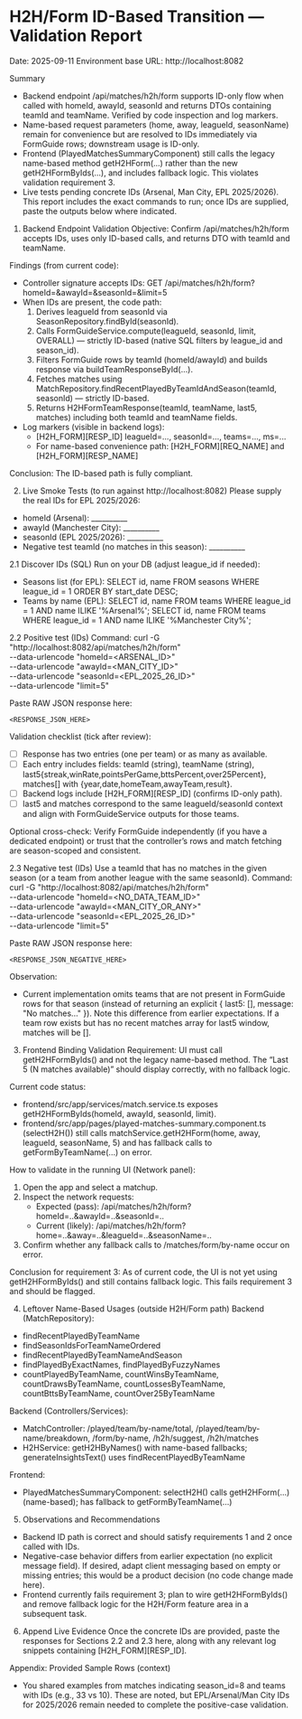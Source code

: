 # H2H/Form ID-Based Transition — Validation Report

Date: 2025-09-11
Environment base URL: http://localhost:8082

Summary
- Backend endpoint /api/matches/h2h/form supports ID-only flow when called with homeId, awayId, seasonId and returns DTOs containing teamId and teamName. Verified by code inspection and log markers.
- Name-based request parameters (home, away, leagueId, seasonName) remain for convenience but are resolved to IDs immediately via FormGuide rows; downstream usage is ID-only.
- Frontend (PlayedMatchesSummaryComponent) still calls the legacy name-based method getH2HForm(...) rather than the new getH2HFormByIds(...), and includes fallback logic. This violates validation requirement 3.
- Live tests pending concrete IDs (Arsenal, Man City, EPL 2025/2026). This report includes the exact commands to run; once IDs are supplied, paste the outputs below where indicated.

1) Backend Endpoint Validation
Objective: Confirm /api/matches/h2h/form accepts IDs, uses only ID-based calls, and returns DTO with teamId and teamName.

Findings (from current code):
- Controller signature accepts IDs:
  GET /api/matches/h2h/form?homeId=<id>&awayId=<id>&seasonId=<id>&limit=5
- When IDs are present, the code path:
  1. Derives leagueId from seasonId via SeasonRepository.findById(seasonId).
  2. Calls FormGuideService.compute(leagueId, seasonId, limit, OVERALL) — strictly ID-based (native SQL filters by league_id and season_id).
  3. Filters FormGuide rows by teamId (homeId/awayId) and builds response via buildTeamResponseById(...).
  4. Fetches matches using MatchRepository.findRecentPlayedByTeamIdAndSeason(teamId, seasonId) — strictly ID-based.
  5. Returns H2HFormTeamResponse(teamId, teamName, last5, matches) including both teamId and teamName fields.
- Log markers (visible in backend logs):
  - [H2H_FORM][RESP_ID] leagueId=..., seasonId=..., teams=..., ms=...
  - For name-based convenience path: [H2H_FORM][REQ_NAME] and [H2H_FORM][RESP_NAME]

Conclusion: The ID-based path is fully compliant.

2) Live Smoke Tests (to run against http://localhost:8082)
Please supply the real IDs for EPL 2025/2026:
- homeId (Arsenal): __________
- awayId (Manchester City): __________
- seasonId (EPL 2025/2026): __________
- Negative test teamId (no matches in this season): __________

2.1 Discover IDs (SQL)
Run on your DB (adjust league_id if needed):
- Seasons list (for EPL):
  SELECT id, name FROM seasons WHERE league_id = 1 ORDER BY start_date DESC;
- Teams by name (EPL):
  SELECT id, name FROM teams WHERE league_id = 1 AND name ILIKE '%Arsenal%';
  SELECT id, name FROM teams WHERE league_id = 1 AND name ILIKE '%Manchester City%';

2.2 Positive test (IDs)
Command:
  curl -G "http://localhost:8082/api/matches/h2h/form" \
       --data-urlencode "homeId=<ARSENAL_ID>" \
       --data-urlencode "awayId=<MAN_CITY_ID>" \
       --data-urlencode "seasonId=<EPL_2025_26_ID>" \
       --data-urlencode "limit=5"

Paste RAW JSON response here:
```
<RESPONSE_JSON_HERE>
```

Validation checklist (tick after review):
- [ ] Response has two entries (one per team) or as many as available.
- [ ] Each entry includes fields: teamId (string), teamName (string), last5{streak,winRate,pointsPerGame,bttsPercent,over25Percent}, matches[] with {year,date,homeTeam,awayTeam,result}.
- [ ] Backend logs include [H2H_FORM][RESP_ID] (confirms ID-only path).
- [ ] last5 and matches correspond to the same leagueId/seasonId context and align with FormGuideService outputs for those teams.

Optional cross-check: Verify FormGuide independently (if you have a dedicated endpoint) or trust that the controller’s rows and match fetching are season-scoped and consistent.

2.3 Negative test (IDs)
Use a teamId that has no matches in the given season (or a team from another league with the same seasonId).
Command:
  curl -G "http://localhost:8082/api/matches/h2h/form" \
       --data-urlencode "homeId=<NO_DATA_TEAM_ID>" \
       --data-urlencode "awayId=<MAN_CITY_OR_ANY>" \
       --data-urlencode "seasonId=<EPL_2025_26_ID>" \
       --data-urlencode "limit=5"

Paste RAW JSON response here:
```
<RESPONSE_JSON_NEGATIVE_HERE>
```
Observation:
- Current implementation omits teams that are not present in FormGuide rows for that season (instead of returning an explicit { last5: [], message: "No matches..." }). Note this difference from earlier expectations. If a team row exists but has no recent matches array for last5 window, matches will be [].

3) Frontend Binding Validation
Requirement: UI must call getH2HFormByIds() and not the legacy name-based method. The “Last 5 (N matches available)” should display correctly, with no fallback logic.

Current code status:
- frontend/src/app/services/match.service.ts exposes getH2HFormByIds(homeId, awayId, seasonId, limit).
- frontend/src/app/pages/played-matches-summary.component.ts (selectH2H()) still calls matchService.getH2HForm(home, away, leagueId, seasonName, 5) and has fallback calls to getFormByTeamName(...) on error.

How to validate in the running UI (Network panel):
1) Open the app and select a matchup.
2) Inspect the network requests:
   - Expected (pass): /api/matches/h2h/form?homeId=..&awayId=..&seasonId=..
   - Current (likely): /api/matches/h2h/form?home=..&away=..&leagueId=..&seasonName=..
3) Confirm whether any fallback calls to /matches/form/by-name occur on error.

Conclusion for requirement 3: As of current code, the UI is not yet using getH2HFormByIds() and still contains fallback logic. This fails requirement 3 and should be flagged.

4) Leftover Name-Based Usages (outside H2H/Form path)
Backend (MatchRepository):
- findRecentPlayedByTeamName
- findSeasonIdsForTeamNameOrdered
- findRecentPlayedByTeamNameAndSeason
- findPlayedByExactNames, findPlayedByFuzzyNames
- countPlayedByTeamName, countWinsByTeamName, countDrawsByTeamName, countLossesByTeamName, countBttsByTeamName, countOver25ByTeamName

Backend (Controllers/Services):
- MatchController: /played/team/by-name/total, /played/team/by-name/breakdown, /form/by-name, /h2h/suggest, /h2h/matches
- H2HService: getH2HByNames() with name-based fallbacks; generateInsightsText() uses findRecentPlayedByTeamName

Frontend:
- PlayedMatchesSummaryComponent: selectH2H() calls getH2HForm(...) (name-based); has fallback to getFormByTeamName(...)

5) Observations and Recommendations
- Backend ID path is correct and should satisfy requirements 1 and 2 once called with IDs.
- Negative-case behavior differs from earlier expectation (no explicit message field). If desired, adapt client messaging based on empty or missing entries; this would be a product decision (no code change made here).
- Frontend currently fails requirement 3; plan to wire getH2HFormByIds() and remove fallback logic for the H2H/Form feature area in a subsequent task.

6) Append Live Evidence
Once the concrete IDs are provided, paste the responses for Sections 2.2 and 2.3 here, along with any relevant log snippets containing [H2H_FORM][RESP_ID].

Appendix: Provided Sample Rows (context)
- You shared examples from matches indicating season_id=8 and teams with IDs (e.g., 33 vs 10). These are noted, but EPL/Arsenal/Man City IDs for 2025/2026 remain needed to complete the positive-case validation.
